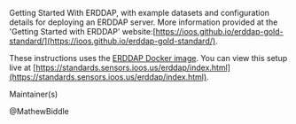 Getting Started With ERDDAP, with example datasets and configuration details for deploying an ERDDAP server. More information provided at the 'Getting Started with ERDDAP' website:[https://ioos.github.io/erddap-gold-standard/](https://ioos.github.io/erddap-gold-standard/).

These instructions uses the [ERDDAP Docker image](https://github.com/axiom-data-science/docker-erddap). You can view this setup live at [https://standards.sensors.ioos.us/erddap/index.html](https://standards.sensors.ioos.us/erddap/index.html).


Maintainer(s)

@MathewBiddle